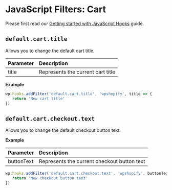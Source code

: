 # JavaScript Filters: Cart

Please first read our [Getting started with JavaScript Hooks](guides/javascript-hooks.md) guide.

## `default.cart.title`

Allows you to change the default cart title.

| Parameter | Description                       |
| :-------- | :-------------------------------- |
| title     | Represents the current cart title |

**Example**

```js
wp.hooks.addFilter('default.cart.title', 'wpshopify', title => {
   return 'New cart title'
})
```

## `default.cart.checkout.text`

Allows you to change the default checkout button text.

**Example**

| Parameter  | Description                                 |
| :--------- | :------------------------------------------ |
| buttonText | Represents the current checkout button text |

```js
wp.hooks.addFilter('default.cart.checkout.text', 'wpshopify', buttonText => {
   return 'New checkout button text'
})
```
